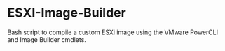 # ESXI-Image-Builder
Bash script to compile a custom ESXi image using the VMware PowerCLI and Image Builder cmdlets.

